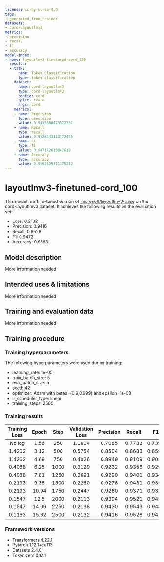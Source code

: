 ```yaml
---
license: cc-by-nc-sa-4.0
tags:
- generated_from_trainer
datasets:
- cord-layoutlmv3
metrics:
- precision
- recall
- f1
- accuracy
model-index:
- name: layoutlmv3-finetuned-cord_100
  results:
  - task:
      name: Token Classification
      type: token-classification
    dataset:
      name: cord-layoutlmv3
      type: cord-layoutlmv3
      config: cord
      split: train
      args: cord
    metrics:
    - name: Precision
      type: precision
      value: 0.9415680473372781
    - name: Recall
      type: recall
      value: 0.9528443113772455
    - name: F1
      type: f1
      value: 0.947172619047619
    - name: Accuracy
      type: accuracy
      value: 0.9592529711375212
---
```


<!-- This model card has been generated automatically according to the information the Trainer had access to. You
should probably proofread and complete it, then remove this comment. -->

# layoutlmv3-finetuned-cord_100

This model is a fine-tuned version of [microsoft/layoutlmv3-base](https://huggingface.co/microsoft/layoutlmv3-base) on the cord-layoutlmv3 dataset.
It achieves the following results on the evaluation set:
- Loss: 0.2132
- Precision: 0.9416
- Recall: 0.9528
- F1: 0.9472
- Accuracy: 0.9593

## Model description

More information needed

## Intended uses & limitations

More information needed

## Training and evaluation data

More information needed

## Training procedure

### Training hyperparameters

The following hyperparameters were used during training:
- learning_rate: 1e-05
- train_batch_size: 5
- eval_batch_size: 5
- seed: 42
- optimizer: Adam with betas=(0.9,0.999) and epsilon=1e-08
- lr_scheduler_type: linear
- training_steps: 2500

### Training results

| Training Loss | Epoch | Step | Validation Loss | Precision | Recall | F1     | Accuracy |
|:-------------:|:-----:|:----:|:---------------:|:---------:|:------:|:------:|:--------:|
| No log        | 1.56  | 250  | 1.0604          | 0.7085    | 0.7732 | 0.7394 | 0.7806   |
| 1.4262        | 3.12  | 500  | 0.5754          | 0.8504    | 0.8683 | 0.8593 | 0.8705   |
| 1.4262        | 4.69  | 750  | 0.4026          | 0.8949    | 0.9109 | 0.9028 | 0.9189   |
| 0.4088        | 6.25  | 1000 | 0.3129          | 0.9232    | 0.9356 | 0.9294 | 0.9406   |
| 0.4088        | 7.81  | 1250 | 0.2691          | 0.9290    | 0.9401 | 0.9345 | 0.9452   |
| 0.2193        | 9.38  | 1500 | 0.2260          | 0.9278    | 0.9431 | 0.9354 | 0.9499   |
| 0.2193        | 10.94 | 1750 | 0.2447          | 0.9260    | 0.9371 | 0.9315 | 0.9469   |
| 0.1547        | 12.5  | 2000 | 0.2113          | 0.9394    | 0.9521 | 0.9457 | 0.9601   |
| 0.1547        | 14.06 | 2250 | 0.2138          | 0.9430    | 0.9543 | 0.9487 | 0.9605   |
| 0.1163        | 15.62 | 2500 | 0.2132          | 0.9416    | 0.9528 | 0.9472 | 0.9593   |


### Framework versions

- Transformers 4.22.1
- Pytorch 1.12.1+cu113
- Datasets 2.4.0
- Tokenizers 0.12.1
